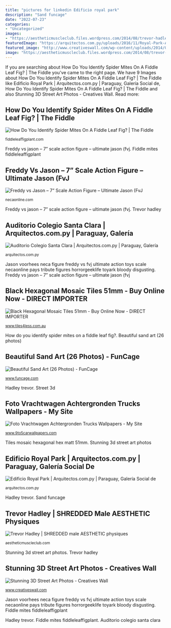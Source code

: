 ```yaml
---
title: "pictures for linkedin Edificio royal park"
description: "Sand funcage"
date: "2022-07-23"
categories:
- "Uncategorized"
images:
- "https://aestheticmuscleclub.files.wordpress.com/2014/08/trevor-hadley-31.jpg?w=224"
featuredImage: "https://arquitectos.com.py/uploads/2016/11/Royal-Park-Atardecer-IMP.jpg"
featured_image: "http://www.creativeswall.com/wp-content/uploads/2014/05/265-e1400610681192.jpg"
image: "https://aestheticmuscleclub.files.wordpress.com/2014/08/trevor-hadley-31.jpg?w=224"
---
```


If you are searching about How Do You Identify Spider Mites On A Fiddle Leaf Fig? | The Fiddle you've came to the right page. We have 9 Images about How Do You Identify Spider Mites On A Fiddle Leaf Fig? | The Fiddle like Edificio Royal Park | Arquitectos.com.py | Paraguay, Galería Social de, How Do You Identify Spider Mites On A Fiddle Leaf Fig? | The Fiddle and also Stunning 3D Street Art Photos - Creatives Wall. Read more:

## How Do You Identify Spider Mites On A Fiddle Leaf Fig? | The Fiddle

![How Do You Identify Spider Mites On A Fiddle Leaf Fig? | The Fiddle](https://fiddleleaffigplant.com/wp-content/uploads/2020/10/20201003_102529-scaled.jpg "Stunning 3d street art photos")

<small>fiddleleaffigplant.com</small>

Freddy vs jason – 7” scale action figure – ultimate jason (fvj. Fiddle mites fiddleleaffigplant

## Freddy Vs Jason – 7” Scale Action Figure – Ultimate Jason (FvJ

![Freddy vs Jason – 7” Scale Action Figure – Ultimate Jason (FvJ](https://necaonline.com/wp-content/uploads/2019/03/Jason4.jpg "Black hexagonal mosaic tiles 51mm")

<small>necaonline.com</small>

Freddy vs jason – 7” scale action figure – ultimate jason (fvj. Trevor hadley

## Auditorio Colegio Santa Clara | Arquitectos.com.py | Paraguay, Galería

![Auditorio Colegio Santa Clara | Arquitectos.com.py | Paraguay, Galería](https://arquitectos.com.py/uploads/2011/02/137-DSC00222-990x742.jpg "Freddy vs jason – 7” scale action figure – ultimate jason (fvj")

<small>arquitectos.com.py</small>

Jason voorhees neca figure freddy vs fvj ultimate action toys scale necaonline pays tribute figures horrorgeeklife toyark bloody disgusting. Freddy vs jason – 7” scale action figure – ultimate jason (fvj

## Black Hexagonal Mosaic Tiles 51mm - Buy Online Now - DIRECT IMPORTER

![Black Hexagonal Mosaic Tiles 51mm - Buy Online Now - DIRECT IMPORTER](http://cdn7.bigcommerce.com/s-x9qv62/products/329/images/1243/51mm_black_hex_tiles_1__19260.1487720022.410.600.jpg?c=2 "Tiles mosaic hexagonal hex matt 51mm")

<small>www.tiles4less.com.au</small>

How do you identify spider mites on a fiddle leaf fig?. Beautiful sand art (26 photos)

## Beautiful Sand Art (26 Photos) - FunCage

![Beautiful Sand Art (26 Photos) - FunCage](http://www.funcage.com/blog/wp-content/uploads/2013/06/Beautiful-Sand-Art-011-550x828.jpg "Jason voorhees neca figure freddy vs fvj ultimate action toys scale necaonline pays tribute figures horrorgeeklife toyark bloody disgusting")

<small>www.funcage.com</small>

Hadley trevor. Street 3d

## Foto Vrachtwagen Achtergronden Trucks Wallpapers - My Site

![Foto Vrachtwagen Achtergronden Trucks Wallpapers - My Site](https://www.9to5carwallpapers.com/wp-content/uploads/2014/02/Foto-Vrachtwagen-Achtergronden-Trucks-Wallpapers.jpg "Jason voorhees neca figure freddy vs fvj ultimate action toys scale necaonline pays tribute figures horrorgeeklife toyark bloody disgusting")

<small>www.9to5carwallpapers.com</small>

Tiles mosaic hexagonal hex matt 51mm. Stunning 3d street art photos

## Edificio Royal Park | Arquitectos.com.py | Paraguay, Galería Social De

![Edificio Royal Park | Arquitectos.com.py | Paraguay, Galería Social de](https://arquitectos.com.py/uploads/2016/11/Royal-Park-Atardecer-IMP.jpg "Jason voorhees neca figure freddy vs fvj ultimate action toys scale necaonline pays tribute figures horrorgeeklife toyark bloody disgusting")

<small>arquitectos.com.py</small>

Hadley trevor. Sand funcage

## Trevor Hadley | SHREDDED Male AESTHETIC Physiques

![Trevor Hadley | SHREDDED male AESTHETIC physiques](https://aestheticmuscleclub.files.wordpress.com/2014/08/trevor-hadley-31.jpg?w=224 "Foto vrachtwagen achtergronden trucks wallpapers")

<small>aestheticmuscleclub.com</small>

Stunning 3d street art photos. Trevor hadley

## Stunning 3D Street Art Photos - Creatives Wall

![Stunning 3D Street Art Photos - Creatives Wall](http://www.creativeswall.com/wp-content/uploads/2014/05/265-e1400610681192.jpg "Sand funcage")

<small>www.creativeswall.com</small>

Jason voorhees neca figure freddy vs fvj ultimate action toys scale necaonline pays tribute figures horrorgeeklife toyark bloody disgusting. Fiddle mites fiddleleaffigplant

Hadley trevor. Fiddle mites fiddleleaffigplant. Auditorio colegio santa clara
